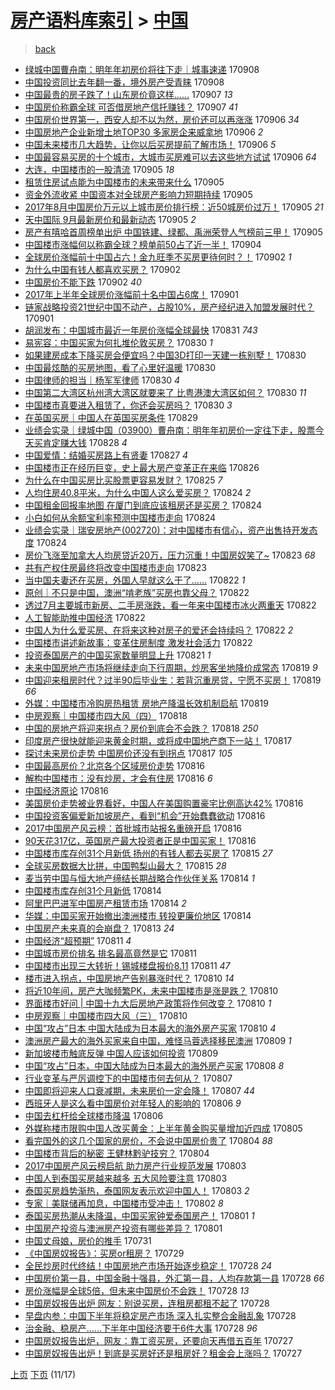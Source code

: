 [房产语料库索引](../../README.md)  > [中国](中国.md)
====
> [back](../README.md)

- [绿城中国曹舟南：明年年初房价将往下走｜城事速递](http://jkwz.applinzi.com/ittc/7010891210070426384.html#%E7%BB%BF%E5%9F%8E%E4%B8%AD%E5%9B%BD%E6%9B%B9%E8%88%9F%E5%8D%97%EF%BC%9A%E6%98%8E%E5%B9%B4%E5%B9%B4%E5%88%9D%E6%88%BF%E4%BB%B7%E5%B0%86%E5%BE%80%E4%B8%8B%E8%B5%B0%EF%BD%9C%E5%9F%8E%E4%BA%8B%E9%80%9F%E9%80%92) 170908  
- [中国投资同比去年翻一番，境外房产受青睐](http://jkwz.applinzi.com/ittc/7010762435299116048.html#%E4%B8%AD%E5%9B%BD%E6%8A%95%E8%B5%84%E5%90%8C%E6%AF%94%E5%8E%BB%E5%B9%B4%E7%BF%BB%E4%B8%80%E7%95%AA%EF%BC%8C%E5%A2%83%E5%A4%96%E6%88%BF%E4%BA%A7%E5%8F%97%E9%9D%92%E7%9D%90) 170908  
- [中国最贵的房子跌了！山东房价竟这样……](http://jkwz.applinzi.com/ittc/7010674747359364112.html#%E4%B8%AD%E5%9B%BD%E6%9C%80%E8%B4%B5%E7%9A%84%E6%88%BF%E5%AD%90%E8%B7%8C%E4%BA%86%EF%BC%81%E5%B1%B1%E4%B8%9C%E6%88%BF%E4%BB%B7%E7%AB%9F%E8%BF%99%E6%A0%B7%E2%80%A6%E2%80%A6) 170907 *13* 
- [中国房价称霸全球 可否借房地产信托赚钱？](http://jkwz.applinzi.com/ittc/7010566447301133328.html#%E4%B8%AD%E5%9B%BD%E6%88%BF%E4%BB%B7%E7%A7%B0%E9%9C%B8%E5%85%A8%E7%90%83+%E5%8F%AF%E5%90%A6%E5%80%9F%E6%88%BF%E5%9C%B0%E4%BA%A7%E4%BF%A1%E6%89%98%E8%B5%9A%E9%92%B1%EF%BC%9F) 170907 *41* 
- [中国房价世界第一，西安人却不以为然，房价还可以再涨涨](http://jkwz.applinzi.com/ittc/7010296307300959248.html#%E4%B8%AD%E5%9B%BD%E6%88%BF%E4%BB%B7%E4%B8%96%E7%95%8C%E7%AC%AC%E4%B8%80%EF%BC%8C%E8%A5%BF%E5%AE%89%E4%BA%BA%E5%8D%B4%E4%B8%8D%E4%BB%A5%E4%B8%BA%E7%84%B6%EF%BC%8C%E6%88%BF%E4%BB%B7%E8%BF%98%E5%8F%AF%E4%BB%A5%E5%86%8D%E6%B6%A8%E6%B6%A8) 170906 *34* 
- [中国房地产企业新增土地TOP30 多家房企来威拿地](http://jkwz.applinzi.com/ittc/7010209355021157392.html#%E4%B8%AD%E5%9B%BD%E6%88%BF%E5%9C%B0%E4%BA%A7%E4%BC%81%E4%B8%9A%E6%96%B0%E5%A2%9E%E5%9C%9F%E5%9C%B0TOP30+%E5%A4%9A%E5%AE%B6%E6%88%BF%E4%BC%81%E6%9D%A5%E5%A8%81%E6%8B%BF%E5%9C%B0) 170906 *2* 
- [中国未来楼市几大趋势，让你以后买房提前了解市场！](http://jkwz.applinzi.com/ittc/7010154348070568976.html#%E4%B8%AD%E5%9B%BD%E6%9C%AA%E6%9D%A5%E6%A5%BC%E5%B8%82%E5%87%A0%E5%A4%A7%E8%B6%8B%E5%8A%BF%EF%BC%8C%E8%AE%A9%E4%BD%A0%E4%BB%A5%E5%90%8E%E4%B9%B0%E6%88%BF%E6%8F%90%E5%89%8D%E4%BA%86%E8%A7%A3%E5%B8%82%E5%9C%BA%EF%BC%81) 170906 *5* 
- [中国最容易买房的十个城市，大城市买房难可以去这些地方试试](http://jkwz.applinzi.com/ittc/7010140333852328977.html#%E4%B8%AD%E5%9B%BD%E6%9C%80%E5%AE%B9%E6%98%93%E4%B9%B0%E6%88%BF%E7%9A%84%E5%8D%81%E4%B8%AA%E5%9F%8E%E5%B8%82%EF%BC%8C%E5%A4%A7%E5%9F%8E%E5%B8%82%E4%B9%B0%E6%88%BF%E9%9A%BE%E5%8F%AF%E4%BB%A5%E5%8E%BB%E8%BF%99%E4%BA%9B%E5%9C%B0%E6%96%B9%E8%AF%95%E8%AF%95) 170906 *64* 
- [大连，中国楼市的一股清流](http://jkwz.applinzi.com/ittc/7009964904520614929.html#%E5%A4%A7%E8%BF%9E%EF%BC%8C%E4%B8%AD%E5%9B%BD%E6%A5%BC%E5%B8%82%E7%9A%84%E4%B8%80%E8%82%A1%E6%B8%85%E6%B5%81) 170905 *18* 
- [租赁住房试点能为中国楼市的未来带来什么](http://jkwz.applinzi.com/ittc/7009880249322701840.html#%E7%A7%9F%E8%B5%81%E4%BD%8F%E6%88%BF%E8%AF%95%E7%82%B9%E8%83%BD%E4%B8%BA%E4%B8%AD%E5%9B%BD%E6%A5%BC%E5%B8%82%E7%9A%84%E6%9C%AA%E6%9D%A5%E5%B8%A6%E6%9D%A5%E4%BB%80%E4%B9%88) 170905  
- [资金外流收紧 中国资本对全球房产影响力短期持续](http://jkwz.applinzi.com/ittc/7009839324449997840.html#%E8%B5%84%E9%87%91%E5%A4%96%E6%B5%81%E6%94%B6%E7%B4%A7+%E4%B8%AD%E5%9B%BD%E8%B5%84%E6%9C%AC%E5%AF%B9%E5%85%A8%E7%90%83%E6%88%BF%E4%BA%A7%E5%BD%B1%E5%93%8D%E5%8A%9B%E7%9F%AD%E6%9C%9F%E6%8C%81%E7%BB%AD) 170905  
- [2017年8月中国房价万元以上城市房价排行榜：近50城房价过万！](http://jkwz.applinzi.com/ittc/7009762284363318288.html#2017%E5%B9%B48%E6%9C%88%E4%B8%AD%E5%9B%BD%E6%88%BF%E4%BB%B7%E4%B8%87%E5%85%83%E4%BB%A5%E4%B8%8A%E5%9F%8E%E5%B8%82%E6%88%BF%E4%BB%B7%E6%8E%92%E8%A1%8C%E6%A6%9C%EF%BC%9A%E8%BF%9150%E5%9F%8E%E6%88%BF%E4%BB%B7%E8%BF%87%E4%B8%87%EF%BC%81) 170905 *21* 
- [天中国际 9月最新房价和最新动态](http://jkwz.applinzi.com/ittc/7009742814064411665.html#%E5%A4%A9%E4%B8%AD%E5%9B%BD%E9%99%85+9%E6%9C%88%E6%9C%80%E6%96%B0%E6%88%BF%E4%BB%B7%E5%92%8C%E6%9C%80%E6%96%B0%E5%8A%A8%E6%80%81) 170905 *2* 
- [房产有嘻哈首周榜单出炉 中国铁建、绿都、禹洲荣登人气榜前三甲！](http://jkwz.applinzi.com/ittc/7009605093018829841.html#%E6%88%BF%E4%BA%A7%E6%9C%89%E5%98%BB%E5%93%88%E9%A6%96%E5%91%A8%E6%A6%9C%E5%8D%95%E5%87%BA%E7%82%89+%E4%B8%AD%E5%9B%BD%E9%93%81%E5%BB%BA%E3%80%81%E7%BB%BF%E9%83%BD%E3%80%81%E7%A6%B9%E6%B4%B2%E8%8D%A3%E7%99%BB%E4%BA%BA%E6%B0%94%E6%A6%9C%E5%89%8D%E4%B8%89%E7%94%B2%EF%BC%81) 170905  
- [中国楼市涨幅何以称霸全球？榜单前50占了近一半！](http://jkwz.applinzi.com/ittc/7009534663046202384.html#%E4%B8%AD%E5%9B%BD%E6%A5%BC%E5%B8%82%E6%B6%A8%E5%B9%85%E4%BD%95%E4%BB%A5%E7%A7%B0%E9%9C%B8%E5%85%A8%E7%90%83%EF%BC%9F%E6%A6%9C%E5%8D%95%E5%89%8D50%E5%8D%A0%E4%BA%86%E8%BF%91%E4%B8%80%E5%8D%8A%EF%BC%81) 170904  
- [全球房价涨幅前十中国占六！金九旺季不买房更待何时？！](http://jkwz.applinzi.com/ittc/7008780873925919760.html#%E5%85%A8%E7%90%83%E6%88%BF%E4%BB%B7%E6%B6%A8%E5%B9%85%E5%89%8D%E5%8D%81%E4%B8%AD%E5%9B%BD%E5%8D%A0%E5%85%AD%EF%BC%81%E9%87%91%E4%B9%9D%E6%97%BA%E5%AD%A3%E4%B8%8D%E4%B9%B0%E6%88%BF%E6%9B%B4%E5%BE%85%E4%BD%95%E6%97%B6%EF%BC%9F%EF%BC%81) 170902 *1* 
- [为什么中国有钱人都喜欢买房？](http://jkwz.applinzi.com/ittc/7008744980603208721.html#%E4%B8%BA%E4%BB%80%E4%B9%88%E4%B8%AD%E5%9B%BD%E6%9C%89%E9%92%B1%E4%BA%BA%E9%83%BD%E5%96%9C%E6%AC%A2%E4%B9%B0%E6%88%BF%EF%BC%9F) 170902  
- [中国房价不能下跌](http://jkwz.applinzi.com/ittc/7008710047151162384.html#%E4%B8%AD%E5%9B%BD%E6%88%BF%E4%BB%B7%E4%B8%8D%E8%83%BD%E4%B8%8B%E8%B7%8C) 170902 *40* 
- [2017年上半年全球房价涨幅前十名中国占6席！](http://jkwz.applinzi.com/ittc/7008312601287853073.html#2017%E5%B9%B4%E4%B8%8A%E5%8D%8A%E5%B9%B4%E5%85%A8%E7%90%83%E6%88%BF%E4%BB%B7%E6%B6%A8%E5%B9%85%E5%89%8D%E5%8D%81%E5%90%8D%E4%B8%AD%E5%9B%BD%E5%8D%A06%E5%B8%AD%EF%BC%81) 170901  
- [链家战略投资21世纪中国不动产，占股10%，房产经纪进入加盟发展时代？](http://jkwz.applinzi.com/ittc/7008262171304395793.html#%E9%93%BE%E5%AE%B6%E6%88%98%E7%95%A5%E6%8A%95%E8%B5%8421%E4%B8%96%E7%BA%AA%E4%B8%AD%E5%9B%BD%E4%B8%8D%E5%8A%A8%E4%BA%A7%EF%BC%8C%E5%8D%A0%E8%82%A110%25%EF%BC%8C%E6%88%BF%E4%BA%A7%E7%BB%8F%E7%BA%AA%E8%BF%9B%E5%85%A5%E5%8A%A0%E7%9B%9F%E5%8F%91%E5%B1%95%E6%97%B6%E4%BB%A3%EF%BC%9F) 170901  
- [胡润发布：中国城市最近一年房价涨幅全球最快](http://jkwz.applinzi.com/ittc/7008017168640508944.html#%E8%83%A1%E6%B6%A6%E5%8F%91%E5%B8%83%EF%BC%9A%E4%B8%AD%E5%9B%BD%E5%9F%8E%E5%B8%82%E6%9C%80%E8%BF%91%E4%B8%80%E5%B9%B4%E6%88%BF%E4%BB%B7%E6%B6%A8%E5%B9%85%E5%85%A8%E7%90%83%E6%9C%80%E5%BF%AB) 170831 *743* 
- [易宪容：中国买家为何扎堆伦敦买房？](http://jkwz.applinzi.com/ittc/7007694960407872529.html#%E6%98%93%E5%AE%AA%E5%AE%B9%EF%BC%9A%E4%B8%AD%E5%9B%BD%E4%B9%B0%E5%AE%B6%E4%B8%BA%E4%BD%95%E6%89%8E%E5%A0%86%E4%BC%A6%E6%95%A6%E4%B9%B0%E6%88%BF%EF%BC%9F) 170830 *1* 
- [如果建房成本下降买房会便宜吗？中国3D打印一天建一栋别墅！](http://jkwz.applinzi.com/ittc/7007652748756255761.html#%E5%A6%82%E6%9E%9C%E5%BB%BA%E6%88%BF%E6%88%90%E6%9C%AC%E4%B8%8B%E9%99%8D%E4%B9%B0%E6%88%BF%E4%BC%9A%E4%BE%BF%E5%AE%9C%E5%90%97%EF%BC%9F%E4%B8%AD%E5%9B%BD3D%E6%89%93%E5%8D%B0%E4%B8%80%E5%A4%A9%E5%BB%BA%E4%B8%80%E6%A0%8B%E5%88%AB%E5%A2%85%EF%BC%81) 170830  
- [中国最炫酷的买房地图，看了心里好温暖](http://jkwz.applinzi.com/ittc/7007615145235448848.html#%E4%B8%AD%E5%9B%BD%E6%9C%80%E7%82%AB%E9%85%B7%E7%9A%84%E4%B9%B0%E6%88%BF%E5%9C%B0%E5%9B%BE%EF%BC%8C%E7%9C%8B%E4%BA%86%E5%BF%83%E9%87%8C%E5%A5%BD%E6%B8%A9%E6%9A%96) 170830  
- [中国律师的担当｜杨军军律师](http://jkwz.applinzi.com/ittc/7006893655980508177.html#%E4%B8%AD%E5%9B%BD%E5%BE%8B%E5%B8%88%E7%9A%84%E6%8B%85%E5%BD%93%EF%BD%9C%E6%9D%A8%E5%86%9B%E5%86%9B%E5%BE%8B%E5%B8%88) 170830 *4* 
- [中国第二大湾区杭州湾大湾区就要来了 比粤港澳大湾区如何？](http://jkwz.applinzi.com/ittc/7007572267398333457.html#%E4%B8%AD%E5%9B%BD%E7%AC%AC%E4%BA%8C%E5%A4%A7%E6%B9%BE%E5%8C%BA%E6%9D%AD%E5%B7%9E%E6%B9%BE%E5%A4%A7%E6%B9%BE%E5%8C%BA%E5%B0%B1%E8%A6%81%E6%9D%A5%E4%BA%86+%E6%AF%94%E7%B2%A4%E6%B8%AF%E6%BE%B3%E5%A4%A7%E6%B9%BE%E5%8C%BA%E5%A6%82%E4%BD%95%EF%BC%9F) 170830 *11* 
- [中国楼市真要进入租赁了，你还会买房吗？](http://jkwz.applinzi.com/ittc/7007542809085871120.html#%E4%B8%AD%E5%9B%BD%E6%A5%BC%E5%B8%82%E7%9C%9F%E8%A6%81%E8%BF%9B%E5%85%A5%E7%A7%9F%E8%B5%81%E4%BA%86%EF%BC%8C%E4%BD%A0%E8%BF%98%E4%BC%9A%E4%B9%B0%E6%88%BF%E5%90%97%EF%BC%9F) 170830 *3* 
- [在英国买房｜中国人在英国买房条件](http://jkwz.applinzi.com/ittc/7007256504317772817.html#%E5%9C%A8%E8%8B%B1%E5%9B%BD%E4%B9%B0%E6%88%BF%EF%BD%9C%E4%B8%AD%E5%9B%BD%E4%BA%BA%E5%9C%A8%E8%8B%B1%E5%9B%BD%E4%B9%B0%E6%88%BF%E6%9D%A1%E4%BB%B6) 170829  
- [业绩会实录｜绿城中国（03900）曹舟南：明年年初房价一定往下走，股票今天买肯定赚大钱](http://jkwz.applinzi.com/ittc/7006995805154837521.html#%E4%B8%9A%E7%BB%A9%E4%BC%9A%E5%AE%9E%E5%BD%95%EF%BD%9C%E7%BB%BF%E5%9F%8E%E4%B8%AD%E5%9B%BD%EF%BC%8803900%EF%BC%89%E6%9B%B9%E8%88%9F%E5%8D%97%EF%BC%9A%E6%98%8E%E5%B9%B4%E5%B9%B4%E5%88%9D%E6%88%BF%E4%BB%B7%E4%B8%80%E5%AE%9A%E5%BE%80%E4%B8%8B%E8%B5%B0%EF%BC%8C%E8%82%A1%E7%A5%A8%E4%BB%8A%E5%A4%A9%E4%B9%B0%E8%82%AF%E5%AE%9A%E8%B5%9A%E5%A4%A7%E9%92%B1) 170828 *4* 
- [中国爱情：结婚买房路上有贤妻](http://jkwz.applinzi.com/ittc/7006520011093705745.html#%E4%B8%AD%E5%9B%BD%E7%88%B1%E6%83%85%EF%BC%9A%E7%BB%93%E5%A9%9A%E4%B9%B0%E6%88%BF%E8%B7%AF%E4%B8%8A%E6%9C%89%E8%B4%A4%E5%A6%BB) 170827 *4* 
- [中国楼市正在经历巨变，史上最大房产变革正在来临](http://jkwz.applinzi.com/ittc/7006190346172892176.html#%E4%B8%AD%E5%9B%BD%E6%A5%BC%E5%B8%82%E6%AD%A3%E5%9C%A8%E7%BB%8F%E5%8E%86%E5%B7%A8%E5%8F%98%EF%BC%8C%E5%8F%B2%E4%B8%8A%E6%9C%80%E5%A4%A7%E6%88%BF%E4%BA%A7%E5%8F%98%E9%9D%A9%E6%AD%A3%E5%9C%A8%E6%9D%A5%E4%B8%B4) 170826  
- [为什么在中国买房比买股票更容易发财？](http://jkwz.applinzi.com/ittc/7005806262204515344.html#%E4%B8%BA%E4%BB%80%E4%B9%88%E5%9C%A8%E4%B8%AD%E5%9B%BD%E4%B9%B0%E6%88%BF%E6%AF%94%E4%B9%B0%E8%82%A1%E7%A5%A8%E6%9B%B4%E5%AE%B9%E6%98%93%E5%8F%91%E8%B4%A2%EF%BC%9F) 170825 *7* 
- [人均住房40.8平米，为什么中国人这么爱买房？](http://jkwz.applinzi.com/ittc/7005401545158689809.html#%E4%BA%BA%E5%9D%87%E4%BD%8F%E6%88%BF40.8%E5%B9%B3%E7%B1%B3%EF%BC%8C%E4%B8%BA%E4%BB%80%E4%B9%88%E4%B8%AD%E5%9B%BD%E4%BA%BA%E8%BF%99%E4%B9%88%E7%88%B1%E4%B9%B0%E6%88%BF%EF%BC%9F) 170824 *2* 
- [中国租金回报率地图 在厦门到底应该租房还是买房？](http://jkwz.applinzi.com/ittc/7005367289753633808.html#%E4%B8%AD%E5%9B%BD%E7%A7%9F%E9%87%91%E5%9B%9E%E6%8A%A5%E7%8E%87%E5%9C%B0%E5%9B%BE+%E5%9C%A8%E5%8E%A6%E9%97%A8%E5%88%B0%E5%BA%95%E5%BA%94%E8%AF%A5%E7%A7%9F%E6%88%BF%E8%BF%98%E6%98%AF%E4%B9%B0%E6%88%BF%EF%BC%9F) 170824  
- [小白如何从余额宝利率预测中国楼市走向](http://jkwz.applinzi.com/ittc/7005326732008358928.html#%E5%B0%8F%E7%99%BD%E5%A6%82%E4%BD%95%E4%BB%8E%E4%BD%99%E9%A2%9D%E5%AE%9D%E5%88%A9%E7%8E%87%E9%A2%84%E6%B5%8B%E4%B8%AD%E5%9B%BD%E6%A5%BC%E5%B8%82%E8%B5%B0%E5%90%91) 170824  
- [业绩会实录｜瑞安房地产(002720)：对中国楼市有信心，资产出售持开发态度](http://jkwz.applinzi.com/ittc/7005186399513608976.html#%E4%B8%9A%E7%BB%A9%E4%BC%9A%E5%AE%9E%E5%BD%95%EF%BD%9C%E7%91%9E%E5%AE%89%E6%88%BF%E5%9C%B0%E4%BA%A7%28002720%29%EF%BC%9A%E5%AF%B9%E4%B8%AD%E5%9B%BD%E6%A5%BC%E5%B8%82%E6%9C%89%E4%BF%A1%E5%BF%83%EF%BC%8C%E8%B5%84%E4%BA%A7%E5%87%BA%E5%94%AE%E6%8C%81%E5%BC%80%E5%8F%91%E6%80%81%E5%BA%A6) 170824  
- [房价飞涨至加拿大人均房贷近20万，压力沉重！中国房奴笑了~](http://jkwz.applinzi.com/ittc/7004976252648424464.html#%E6%88%BF%E4%BB%B7%E9%A3%9E%E6%B6%A8%E8%87%B3%E5%8A%A0%E6%8B%BF%E5%A4%A7%E4%BA%BA%E5%9D%87%E6%88%BF%E8%B4%B7%E8%BF%9120%E4%B8%87%EF%BC%8C%E5%8E%8B%E5%8A%9B%E6%B2%89%E9%87%8D%EF%BC%81%E4%B8%AD%E5%9B%BD%E6%88%BF%E5%A5%B4%E7%AC%91%E4%BA%86%7E) 170823 *68* 
- [共有产权住房最终将改变中国楼市走向](http://jkwz.applinzi.com/ittc/7004958025507669008.html#%E5%85%B1%E6%9C%89%E4%BA%A7%E6%9D%83%E4%BD%8F%E6%88%BF%E6%9C%80%E7%BB%88%E5%B0%86%E6%94%B9%E5%8F%98%E4%B8%AD%E5%9B%BD%E6%A5%BC%E5%B8%82%E8%B5%B0%E5%90%91) 170823  
- [当中国夫妻还在买房，外国人早就这么干了……](http://jkwz.applinzi.com/ittc/7004768368824157201.html#%E5%BD%93%E4%B8%AD%E5%9B%BD%E5%A4%AB%E5%A6%BB%E8%BF%98%E5%9C%A8%E4%B9%B0%E6%88%BF%EF%BC%8C%E5%A4%96%E5%9B%BD%E4%BA%BA%E6%97%A9%E5%B0%B1%E8%BF%99%E4%B9%88%E5%B9%B2%E4%BA%86%E2%80%A6%E2%80%A6) 170822 *1* 
- [原创｜不只是中国，澳洲“啃老族”买房也靠父母？](http://jkwz.applinzi.com/ittc/7004629073652089873.html#%E5%8E%9F%E5%88%9B%EF%BD%9C%E4%B8%8D%E5%8F%AA%E6%98%AF%E4%B8%AD%E5%9B%BD%EF%BC%8C%E6%BE%B3%E6%B4%B2%E2%80%9C%E5%95%83%E8%80%81%E6%97%8F%E2%80%9D%E4%B9%B0%E6%88%BF%E4%B9%9F%E9%9D%A0%E7%88%B6%E6%AF%8D%EF%BC%9F) 170822  
- [透过7月主要城市新房、二手房涨跌，看一年来中国楼市冰火两重天](http://jkwz.applinzi.com/ittc/7004604371156075537.html#%E9%80%8F%E8%BF%877%E6%9C%88%E4%B8%BB%E8%A6%81%E5%9F%8E%E5%B8%82%E6%96%B0%E6%88%BF%E3%80%81%E4%BA%8C%E6%89%8B%E6%88%BF%E6%B6%A8%E8%B7%8C%EF%BC%8C%E7%9C%8B%E4%B8%80%E5%B9%B4%E6%9D%A5%E4%B8%AD%E5%9B%BD%E6%A5%BC%E5%B8%82%E5%86%B0%E7%81%AB%E4%B8%A4%E9%87%8D%E5%A4%A9) 170822  
- [人工智能助推中国经济](http://jkwz.applinzi.com/ittc/7004570685794681873.html#%E4%BA%BA%E5%B7%A5%E6%99%BA%E8%83%BD%E5%8A%A9%E6%8E%A8%E4%B8%AD%E5%9B%BD%E7%BB%8F%E6%B5%8E) 170822  
- [中国人为什么爱买房、在将来这种对房子的爱还会持续吗？](http://jkwz.applinzi.com/ittc/7004381146052559888.html#%E4%B8%AD%E5%9B%BD%E4%BA%BA%E4%B8%BA%E4%BB%80%E4%B9%88%E7%88%B1%E4%B9%B0%E6%88%BF%E3%80%81%E5%9C%A8%E5%B0%86%E6%9D%A5%E8%BF%99%E7%A7%8D%E5%AF%B9%E6%88%BF%E5%AD%90%E7%9A%84%E7%88%B1%E8%BF%98%E4%BC%9A%E6%8C%81%E7%BB%AD%E5%90%97%EF%BC%9F) 170822 *2* 
- [中国楼市讲述新故事：变革住房制度 激发社会活力](http://jkwz.applinzi.com/ittc/7004435435303207952.html#%E4%B8%AD%E5%9B%BD%E6%A5%BC%E5%B8%82%E8%AE%B2%E8%BF%B0%E6%96%B0%E6%95%85%E4%BA%8B%EF%BC%9A%E5%8F%98%E9%9D%A9%E4%BD%8F%E6%88%BF%E5%88%B6%E5%BA%A6+%E6%BF%80%E5%8F%91%E7%A4%BE%E4%BC%9A%E6%B4%BB%E5%8A%9B) 170822  
- [投资泰国房产的中国买家数量明显上升](http://jkwz.applinzi.com/ittc/7004258888470496273.html#%E6%8A%95%E8%B5%84%E6%B3%B0%E5%9B%BD%E6%88%BF%E4%BA%A7%E7%9A%84%E4%B8%AD%E5%9B%BD%E4%B9%B0%E5%AE%B6%E6%95%B0%E9%87%8F%E6%98%8E%E6%98%BE%E4%B8%8A%E5%8D%87) 170821 *1* 
- [未来中国房地产市场将继续走向下行周期，炒房客坐地降价成常态](http://jkwz.applinzi.com/ittc/7003467058178950160.html#%E6%9C%AA%E6%9D%A5%E4%B8%AD%E5%9B%BD%E6%88%BF%E5%9C%B0%E4%BA%A7%E5%B8%82%E5%9C%BA%E5%B0%86%E7%BB%A7%E7%BB%AD%E8%B5%B0%E5%90%91%E4%B8%8B%E8%A1%8C%E5%91%A8%E6%9C%9F%EF%BC%8C%E7%82%92%E6%88%BF%E5%AE%A2%E5%9D%90%E5%9C%B0%E9%99%8D%E4%BB%B7%E6%88%90%E5%B8%B8%E6%80%81) 170819 *9* 
- [中国迎来租房时代？过半90后毕业生：若背沉重房贷，宁愿不买房！](http://jkwz.applinzi.com/ittc/7003443145113863184.html#%E4%B8%AD%E5%9B%BD%E8%BF%8E%E6%9D%A5%E7%A7%9F%E6%88%BF%E6%97%B6%E4%BB%A3%EF%BC%9F%E8%BF%87%E5%8D%8A90%E5%90%8E%E6%AF%95%E4%B8%9A%E7%94%9F%EF%BC%9A%E8%8B%A5%E8%83%8C%E6%B2%89%E9%87%8D%E6%88%BF%E8%B4%B7%EF%BC%8C%E5%AE%81%E6%84%BF%E4%B8%8D%E4%B9%B0%E6%88%BF%EF%BC%81) 170819 *66* 
- [外媒：中国楼市冷购房热租赁 房地产降温长效机制启航](http://jkwz.applinzi.com/ittc/7003300014225622032.html#%E5%A4%96%E5%AA%92%EF%BC%9A%E4%B8%AD%E5%9B%BD%E6%A5%BC%E5%B8%82%E5%86%B7%E8%B4%AD%E6%88%BF%E7%83%AD%E7%A7%9F%E8%B5%81+%E6%88%BF%E5%9C%B0%E4%BA%A7%E9%99%8D%E6%B8%A9%E9%95%BF%E6%95%88%E6%9C%BA%E5%88%B6%E5%90%AF%E8%88%AA) 170819  
- [中房观察｜中国楼市四大风（四）](http://jkwz.applinzi.com/ittc/7003154614063727633.html#%E4%B8%AD%E6%88%BF%E8%A7%82%E5%AF%9F%EF%BD%9C%E4%B8%AD%E5%9B%BD%E6%A5%BC%E5%B8%82%E5%9B%9B%E5%A4%A7%E9%A3%8E%EF%BC%88%E5%9B%9B%EF%BC%89) 170818  
- [中国的房地产将迎来拐点？房价到底会不会跌？](http://jkwz.applinzi.com/ittc/7003121162132128785.html#%E4%B8%AD%E5%9B%BD%E7%9A%84%E6%88%BF%E5%9C%B0%E4%BA%A7%E5%B0%86%E8%BF%8E%E6%9D%A5%E6%8B%90%E7%82%B9%EF%BC%9F%E6%88%BF%E4%BB%B7%E5%88%B0%E5%BA%95%E4%BC%9A%E4%B8%8D%E4%BC%9A%E8%B7%8C%EF%BC%9F) 170818 *250* 
- [印度房产很快就能迎来黄金时期，或将成中国地产商下一站！](http://jkwz.applinzi.com/ittc/7002734920202716176.html#%E5%8D%B0%E5%BA%A6%E6%88%BF%E4%BA%A7%E5%BE%88%E5%BF%AB%E5%B0%B1%E8%83%BD%E8%BF%8E%E6%9D%A5%E9%BB%84%E9%87%91%E6%97%B6%E6%9C%9F%EF%BC%8C%E6%88%96%E5%B0%86%E6%88%90%E4%B8%AD%E5%9B%BD%E5%9C%B0%E4%BA%A7%E5%95%86%E4%B8%8B%E4%B8%80%E7%AB%99%EF%BC%81) 170817  
- [探讨未来房价走势 中国房价还没有到拐点](http://jkwz.applinzi.com/ittc/7002722058507912208.html#%E6%8E%A2%E8%AE%A8%E6%9C%AA%E6%9D%A5%E6%88%BF%E4%BB%B7%E8%B5%B0%E5%8A%BF+%E4%B8%AD%E5%9B%BD%E6%88%BF%E4%BB%B7%E8%BF%98%E6%B2%A1%E6%9C%89%E5%88%B0%E6%8B%90%E7%82%B9) 170817 *105* 
- [中国最高房价？北京各个区域房价走势](http://jkwz.applinzi.com/ittc/7002535542867362833.html#%E4%B8%AD%E5%9B%BD%E6%9C%80%E9%AB%98%E6%88%BF%E4%BB%B7%EF%BC%9F%E5%8C%97%E4%BA%AC%E5%90%84%E4%B8%AA%E5%8C%BA%E5%9F%9F%E6%88%BF%E4%BB%B7%E8%B5%B0%E5%8A%BF) 170816  
- [解构中国楼市：没有炒房，才会有住房](http://jkwz.applinzi.com/ittc/7002534700865029137.html#%E8%A7%A3%E6%9E%84%E4%B8%AD%E5%9B%BD%E6%A5%BC%E5%B8%82%EF%BC%9A%E6%B2%A1%E6%9C%89%E7%82%92%E6%88%BF%EF%BC%8C%E6%89%8D%E4%BC%9A%E6%9C%89%E4%BD%8F%E6%88%BF) 170816 *6* 
- [中国经济原论](http://jkwz.applinzi.com/ittc/6992350238999053328.html#%E4%B8%AD%E5%9B%BD%E7%BB%8F%E6%B5%8E%E5%8E%9F%E8%AE%BA) 170816  
- [美国房价走势被业界看好，中国人在美国购置豪宅比例高达42%](http://jkwz.applinzi.com/ittc/7002422713891947536.html#%E7%BE%8E%E5%9B%BD%E6%88%BF%E4%BB%B7%E8%B5%B0%E5%8A%BF%E8%A2%AB%E4%B8%9A%E7%95%8C%E7%9C%8B%E5%A5%BD%EF%BC%8C%E4%B8%AD%E5%9B%BD%E4%BA%BA%E5%9C%A8%E7%BE%8E%E5%9B%BD%E8%B4%AD%E7%BD%AE%E8%B1%AA%E5%AE%85%E6%AF%94%E4%BE%8B%E9%AB%98%E8%BE%BE42%25) 170816  
- [中国投资客偏爱新加坡房产，看到“机会”开始蠢蠢欲动](http://jkwz.applinzi.com/ittc/7002421038997308433.html#%E4%B8%AD%E5%9B%BD%E6%8A%95%E8%B5%84%E5%AE%A2%E5%81%8F%E7%88%B1%E6%96%B0%E5%8A%A0%E5%9D%A1%E6%88%BF%E4%BA%A7%EF%BC%8C%E7%9C%8B%E5%88%B0%E2%80%9C%E6%9C%BA%E4%BC%9A%E2%80%9D%E5%BC%80%E5%A7%8B%E8%A0%A2%E8%A0%A2%E6%AC%B2%E5%8A%A8) 170816  
- [2017中国房产风云榜：首批城市站报名重磅开启](http://jkwz.applinzi.com/ittc/7002421075760382992.html#2017%E4%B8%AD%E5%9B%BD%E6%88%BF%E4%BA%A7%E9%A3%8E%E4%BA%91%E6%A6%9C%EF%BC%9A%E9%A6%96%E6%89%B9%E5%9F%8E%E5%B8%82%E7%AB%99%E6%8A%A5%E5%90%8D%E9%87%8D%E7%A3%85%E5%BC%80%E5%90%AF) 170816  
- [90天花317亿，英国房产最大投资者正是中国买家！](http://jkwz.applinzi.com/ittc/7002419291092419601.html#90%E5%A4%A9%E8%8A%B1317%E4%BA%BF%EF%BC%8C%E8%8B%B1%E5%9B%BD%E6%88%BF%E4%BA%A7%E6%9C%80%E5%A4%A7%E6%8A%95%E8%B5%84%E8%80%85%E6%AD%A3%E6%98%AF%E4%B8%AD%E5%9B%BD%E4%B9%B0%E5%AE%B6%EF%BC%81) 170816  
- [中国楼市库存创31个月新低 扬州的有钱人都去买房了](http://jkwz.applinzi.com/ittc/7002093936821404689.html#%E4%B8%AD%E5%9B%BD%E6%A5%BC%E5%B8%82%E5%BA%93%E5%AD%98%E5%88%9B31%E4%B8%AA%E6%9C%88%E6%96%B0%E4%BD%8E+%E6%89%AC%E5%B7%9E%E7%9A%84%E6%9C%89%E9%92%B1%E4%BA%BA%E9%83%BD%E5%8E%BB%E4%B9%B0%E6%88%BF%E4%BA%86) 170815 *27* 
- [全球买房数据大比拼，中国鸭梨山最大？](http://jkwz.applinzi.com/ittc/7002059089524556816.html#%E5%85%A8%E7%90%83%E4%B9%B0%E6%88%BF%E6%95%B0%E6%8D%AE%E5%A4%A7%E6%AF%94%E6%8B%BC%EF%BC%8C%E4%B8%AD%E5%9B%BD%E9%B8%AD%E6%A2%A8%E5%B1%B1%E6%9C%80%E5%A4%A7%EF%BC%9F) 170815 *28* 
- [麦当劳中国与恒大地产缔结长期战略合作伙伴关系](http://jkwz.applinzi.com/ittc/7001810549778940944.html#%E9%BA%A6%E5%BD%93%E5%8A%B3%E4%B8%AD%E5%9B%BD%E4%B8%8E%E6%81%92%E5%A4%A7%E5%9C%B0%E4%BA%A7%E7%BC%94%E7%BB%93%E9%95%BF%E6%9C%9F%E6%88%98%E7%95%A5%E5%90%88%E4%BD%9C%E4%BC%99%E4%BC%B4%E5%85%B3%E7%B3%BB) 170814 *1* 
- [中国楼市库存创31个月新低](http://jkwz.applinzi.com/ittc/7001760998137267216.html#%E4%B8%AD%E5%9B%BD%E6%A5%BC%E5%B8%82%E5%BA%93%E5%AD%98%E5%88%9B31%E4%B8%AA%E6%9C%88%E6%96%B0%E4%BD%8E) 170814  
- [阿里巴巴进军中国房产租赁市场](http://jkwz.applinzi.com/ittc/7001720437854438417.html#%E9%98%BF%E9%87%8C%E5%B7%B4%E5%B7%B4%E8%BF%9B%E5%86%9B%E4%B8%AD%E5%9B%BD%E6%88%BF%E4%BA%A7%E7%A7%9F%E8%B5%81%E5%B8%82%E5%9C%BA) 170814 *2* 
- [华媒：中国买家开始撤出澳洲楼市 转投更廉价地区](http://jkwz.applinzi.com/ittc/7001702362832700432.html#%E5%8D%8E%E5%AA%92%EF%BC%9A%E4%B8%AD%E5%9B%BD%E4%B9%B0%E5%AE%B6%E5%BC%80%E5%A7%8B%E6%92%A4%E5%87%BA%E6%BE%B3%E6%B4%B2%E6%A5%BC%E5%B8%82+%E8%BD%AC%E6%8A%95%E6%9B%B4%E5%BB%89%E4%BB%B7%E5%9C%B0%E5%8C%BA) 170814  
- [中国房产未来真的会崩盘？](http://jkwz.applinzi.com/ittc/7000834613491270673.html#%E4%B8%AD%E5%9B%BD%E6%88%BF%E4%BA%A7%E6%9C%AA%E6%9D%A5%E7%9C%9F%E7%9A%84%E4%BC%9A%E5%B4%A9%E7%9B%98%EF%BC%9F) 170813 *24* 
- [中国经济“超预期”](http://jkwz.applinzi.com/ittc/7000584885012792337.html#%E4%B8%AD%E5%9B%BD%E7%BB%8F%E6%B5%8E%E2%80%9C%E8%B6%85%E9%A2%84%E6%9C%9F%E2%80%9D) 170811 *4* 
- [中国城市房价排名 排名最高竟然是它](http://jkwz.applinzi.com/ittc/7000481972525466640.html#%E4%B8%AD%E5%9B%BD%E5%9F%8E%E5%B8%82%E6%88%BF%E4%BB%B7%E6%8E%92%E5%90%8D+%E6%8E%92%E5%90%8D%E6%9C%80%E9%AB%98%E7%AB%9F%E7%84%B6%E6%98%AF%E5%AE%83) 170811  
- [中国楼市出现三大转折！锡城楼盘报价8.11](http://jkwz.applinzi.com/ittc/7000328996280337425.html#%E4%B8%AD%E5%9B%BD%E6%A5%BC%E5%B8%82%E5%87%BA%E7%8E%B0%E4%B8%89%E5%A4%A7%E8%BD%AC%E6%8A%98%EF%BC%81%E9%94%A1%E5%9F%8E%E6%A5%BC%E7%9B%98%E6%8A%A5%E4%BB%B78.11) 170811 *47* 
- [楼市进入拐点，中国房地产告别暴涨时代？](http://jkwz.applinzi.com/ittc/7000245457950082064.html#%E6%A5%BC%E5%B8%82%E8%BF%9B%E5%85%A5%E6%8B%90%E7%82%B9%EF%BC%8C%E4%B8%AD%E5%9B%BD%E6%88%BF%E5%9C%B0%E4%BA%A7%E5%91%8A%E5%88%AB%E6%9A%B4%E6%B6%A8%E6%97%B6%E4%BB%A3%EF%BC%9F) 170810 *14* 
- [将近10年间，房产大咖频繁PK，未来中国楼市是涨是跌？](http://jkwz.applinzi.com/ittc/7000240412651160593.html#%E5%B0%86%E8%BF%9110%E5%B9%B4%E9%97%B4%EF%BC%8C%E6%88%BF%E4%BA%A7%E5%A4%A7%E5%92%96%E9%A2%91%E7%B9%81PK%EF%BC%8C%E6%9C%AA%E6%9D%A5%E4%B8%AD%E5%9B%BD%E6%A5%BC%E5%B8%82%E6%98%AF%E6%B6%A8%E6%98%AF%E8%B7%8C%EF%BC%9F) 170810  
- [界面楼市好问 | 中国十九大后房地产政策将作何改变？](http://jkwz.applinzi.com/ittc/7000222527648171025.html#%E7%95%8C%E9%9D%A2%E6%A5%BC%E5%B8%82%E5%A5%BD%E9%97%AE+%7C+%E4%B8%AD%E5%9B%BD%E5%8D%81%E4%B9%9D%E5%A4%A7%E5%90%8E%E6%88%BF%E5%9C%B0%E4%BA%A7%E6%94%BF%E7%AD%96%E5%B0%86%E4%BD%9C%E4%BD%95%E6%94%B9%E5%8F%98%EF%BC%9F) 170810 *1* 
- [中房观察｜中国楼市四大风（三）](http://jkwz.applinzi.com/ittc/7000194123943134224.html#%E4%B8%AD%E6%88%BF%E8%A7%82%E5%AF%9F%EF%BD%9C%E4%B8%AD%E5%9B%BD%E6%A5%BC%E5%B8%82%E5%9B%9B%E5%A4%A7%E9%A3%8E%EF%BC%88%E4%B8%89%EF%BC%89) 170810  
- [中国“攻占”日本 中国大陆成为日本最大的海外房产买家](http://jkwz.applinzi.com/ittc/7000110912407864336.html#%E4%B8%AD%E5%9B%BD%E2%80%9C%E6%94%BB%E5%8D%A0%E2%80%9D%E6%97%A5%E6%9C%AC+%E4%B8%AD%E5%9B%BD%E5%A4%A7%E9%99%86%E6%88%90%E4%B8%BA%E6%97%A5%E6%9C%AC%E6%9C%80%E5%A4%A7%E7%9A%84%E6%B5%B7%E5%A4%96%E6%88%BF%E4%BA%A7%E4%B9%B0%E5%AE%B6) 170810 *4* 
- [澳洲房产最大的海外买家来自中国，难怪马蓉选择移民澳洲](http://jkwz.applinzi.com/ittc/6999837337260131345.html#%E6%BE%B3%E6%B4%B2%E6%88%BF%E4%BA%A7%E6%9C%80%E5%A4%A7%E7%9A%84%E6%B5%B7%E5%A4%96%E4%B9%B0%E5%AE%B6%E6%9D%A5%E8%87%AA%E4%B8%AD%E5%9B%BD%EF%BC%8C%E9%9A%BE%E6%80%AA%E9%A9%AC%E8%93%89%E9%80%89%E6%8B%A9%E7%A7%BB%E6%B0%91%E6%BE%B3%E6%B4%B2) 170809 *1* 
- [新加坡楼市触底反弹 中国人应该如何投资](http://jkwz.applinzi.com/ittc/6999711856921674768.html#%E6%96%B0%E5%8A%A0%E5%9D%A1%E6%A5%BC%E5%B8%82%E8%A7%A6%E5%BA%95%E5%8F%8D%E5%BC%B9+%E4%B8%AD%E5%9B%BD%E4%BA%BA%E5%BA%94%E8%AF%A5%E5%A6%82%E4%BD%95%E6%8A%95%E8%B5%84) 170809  
- [中国“攻占”日本，中国大陆成为日本最大的海外房产买家](http://jkwz.applinzi.com/ittc/6999465235038340112.html#%E4%B8%AD%E5%9B%BD%E2%80%9C%E6%94%BB%E5%8D%A0%E2%80%9D%E6%97%A5%E6%9C%AC%EF%BC%8C%E4%B8%AD%E5%9B%BD%E5%A4%A7%E9%99%86%E6%88%90%E4%B8%BA%E6%97%A5%E6%9C%AC%E6%9C%80%E5%A4%A7%E7%9A%84%E6%B5%B7%E5%A4%96%E6%88%BF%E4%BA%A7%E4%B9%B0%E5%AE%B6) 170808 *8* 
- [行业变革与严厉调控下的中国楼市何去何从？](http://jkwz.applinzi.com/ittc/6999168913244685329.html#%E8%A1%8C%E4%B8%9A%E5%8F%98%E9%9D%A9%E4%B8%8E%E4%B8%A5%E5%8E%89%E8%B0%83%E6%8E%A7%E4%B8%8B%E7%9A%84%E4%B8%AD%E5%9B%BD%E6%A5%BC%E5%B8%82%E4%BD%95%E5%8E%BB%E4%BD%95%E4%BB%8E%EF%BC%9F) 170807  
- [中国即将迎来人口衰减期，未来房价一定会降！](http://jkwz.applinzi.com/ittc/6999078887748011025.html#%E4%B8%AD%E5%9B%BD%E5%8D%B3%E5%B0%86%E8%BF%8E%E6%9D%A5%E4%BA%BA%E5%8F%A3%E8%A1%B0%E5%87%8F%E6%9C%9F%EF%BC%8C%E6%9C%AA%E6%9D%A5%E6%88%BF%E4%BB%B7%E4%B8%80%E5%AE%9A%E4%BC%9A%E9%99%8D%EF%BC%81) 170807 *44* 
- [西班牙人是这么看中国房价对年轻人的影响的](http://jkwz.applinzi.com/ittc/6998811833216271377.html#%E8%A5%BF%E7%8F%AD%E7%89%99%E4%BA%BA%E6%98%AF%E8%BF%99%E4%B9%88%E7%9C%8B%E4%B8%AD%E5%9B%BD%E6%88%BF%E4%BB%B7%E5%AF%B9%E5%B9%B4%E8%BD%BB%E4%BA%BA%E7%9A%84%E5%BD%B1%E5%93%8D%E7%9A%84) 170806 *9* 
- [中国去杠杆给全球楼市降温](http://jkwz.applinzi.com/ittc/6998711398220432400.html#%E4%B8%AD%E5%9B%BD%E5%8E%BB%E6%9D%A0%E6%9D%86%E7%BB%99%E5%85%A8%E7%90%83%E6%A5%BC%E5%B8%82%E9%99%8D%E6%B8%A9) 170806  
- [外媒称楼市限购中国人改买黄金：上半年黄金购买量增加近四成](http://jkwz.applinzi.com/ittc/6998107415076406288.html#%E5%A4%96%E5%AA%92%E7%A7%B0%E6%A5%BC%E5%B8%82%E9%99%90%E8%B4%AD%E4%B8%AD%E5%9B%BD%E4%BA%BA%E6%94%B9%E4%B9%B0%E9%BB%84%E9%87%91%EF%BC%9A%E4%B8%8A%E5%8D%8A%E5%B9%B4%E9%BB%84%E9%87%91%E8%B4%AD%E4%B9%B0%E9%87%8F%E5%A2%9E%E5%8A%A0%E8%BF%91%E5%9B%9B%E6%88%90) 170805  
- [看完国外的这几个国家的房价，不会说中国房价贵了](http://jkwz.applinzi.com/ittc/6997902535229441041.html#%E7%9C%8B%E5%AE%8C%E5%9B%BD%E5%A4%96%E7%9A%84%E8%BF%99%E5%87%A0%E4%B8%AA%E5%9B%BD%E5%AE%B6%E7%9A%84%E6%88%BF%E4%BB%B7%EF%BC%8C%E4%B8%8D%E4%BC%9A%E8%AF%B4%E4%B8%AD%E5%9B%BD%E6%88%BF%E4%BB%B7%E8%B4%B5%E4%BA%86) 170804 *88* 
- [中国楼市背后的秘密 王健林黔驴技穷？](http://jkwz.applinzi.com/ittc/6997878921545384977.html#%E4%B8%AD%E5%9B%BD%E6%A5%BC%E5%B8%82%E8%83%8C%E5%90%8E%E7%9A%84%E7%A7%98%E5%AF%86+%E7%8E%8B%E5%81%A5%E6%9E%97%E9%BB%94%E9%A9%B4%E6%8A%80%E7%A9%B7%EF%BC%9F) 170804  
- [2017中国房产风云榜启航 助力房产行业规范发展](http://jkwz.applinzi.com/ittc/6997677154983478289.html#2017%E4%B8%AD%E5%9B%BD%E6%88%BF%E4%BA%A7%E9%A3%8E%E4%BA%91%E6%A6%9C%E5%90%AF%E8%88%AA+%E5%8A%A9%E5%8A%9B%E6%88%BF%E4%BA%A7%E8%A1%8C%E4%B8%9A%E8%A7%84%E8%8C%83%E5%8F%91%E5%B1%95) 170803  
- [中国人到泰国买房越来越多 五大风险要注意](http://jkwz.applinzi.com/ittc/6997525092572333073.html#%E4%B8%AD%E5%9B%BD%E4%BA%BA%E5%88%B0%E6%B3%B0%E5%9B%BD%E4%B9%B0%E6%88%BF%E8%B6%8A%E6%9D%A5%E8%B6%8A%E5%A4%9A+%E4%BA%94%E5%A4%A7%E9%A3%8E%E9%99%A9%E8%A6%81%E6%B3%A8%E6%84%8F) 170803  
- [泰国买房趋势渐热，泰国网友表示欢迎中国人！](http://jkwz.applinzi.com/ittc/6997516206373078033.html#%E6%B3%B0%E5%9B%BD%E4%B9%B0%E6%88%BF%E8%B6%8B%E5%8A%BF%E6%B8%90%E7%83%AD%EF%BC%8C%E6%B3%B0%E5%9B%BD%E7%BD%91%E5%8F%8B%E8%A1%A8%E7%A4%BA%E6%AC%A2%E8%BF%8E%E4%B8%AD%E5%9B%BD%E4%BA%BA%EF%BC%81) 170803 *2* 
- [专家｜美联储再加息，中国楼市受冲击！](http://jkwz.applinzi.com/ittc/6997289774493467664.html#%E4%B8%93%E5%AE%B6%EF%BD%9C%E7%BE%8E%E8%81%94%E5%82%A8%E5%86%8D%E5%8A%A0%E6%81%AF%EF%BC%8C%E4%B8%AD%E5%9B%BD%E6%A5%BC%E5%B8%82%E5%8F%97%E5%86%B2%E5%87%BB%EF%BC%81) 170802 *8* 
- [泰国买房热潮从未降温，中国买家钟爱泰国房产！](http://jkwz.applinzi.com/ittc/6996791215851570192.html#%E6%B3%B0%E5%9B%BD%E4%B9%B0%E6%88%BF%E7%83%AD%E6%BD%AE%E4%BB%8E%E6%9C%AA%E9%99%8D%E6%B8%A9%EF%BC%8C%E4%B8%AD%E5%9B%BD%E4%B9%B0%E5%AE%B6%E9%92%9F%E7%88%B1%E6%B3%B0%E5%9B%BD%E6%88%BF%E4%BA%A7%EF%BC%81) 170801 *1* 
- [中国房产投资与澳洲房产投资有哪些差异？](http://jkwz.applinzi.com/ittc/6996779570907579408.html#%E4%B8%AD%E5%9B%BD%E6%88%BF%E4%BA%A7%E6%8A%95%E8%B5%84%E4%B8%8E%E6%BE%B3%E6%B4%B2%E6%88%BF%E4%BA%A7%E6%8A%95%E8%B5%84%E6%9C%89%E5%93%AA%E4%BA%9B%E5%B7%AE%E5%BC%82%EF%BC%9F) 170801  
- [中国丈母娘，房价的推手](http://jkwz.applinzi.com/ittc/6996400923617002512.html#%E4%B8%AD%E5%9B%BD%E4%B8%88%E6%AF%8D%E5%A8%98%EF%BC%8C%E6%88%BF%E4%BB%B7%E7%9A%84%E6%8E%A8%E6%89%8B) 170731  
- [《中国房奴报告》：买房or租房？](http://jkwz.applinzi.com/ittc/6995704393226519569.html#%E3%80%8A%E4%B8%AD%E5%9B%BD%E6%88%BF%E5%A5%B4%E6%8A%A5%E5%91%8A%E3%80%8B%EF%BC%9A%E4%B9%B0%E6%88%BFor%E7%A7%9F%E6%88%BF%EF%BC%9F) 170729  
- [全民炒房时代终结！中国房地产市场开始逐步稳定！](http://jkwz.applinzi.com/ittc/6995409848349754385.html#%E5%85%A8%E6%B0%91%E7%82%92%E6%88%BF%E6%97%B6%E4%BB%A3%E7%BB%88%E7%BB%93%EF%BC%81%E4%B8%AD%E5%9B%BD%E6%88%BF%E5%9C%B0%E4%BA%A7%E5%B8%82%E5%9C%BA%E5%BC%80%E5%A7%8B%E9%80%90%E6%AD%A5%E7%A8%B3%E5%AE%9A%EF%BC%81) 170728 *24* 
- [中国房价第一县，中国金融十强县，外汇第一县，人均存款第一县](http://jkwz.applinzi.com/ittc/6995385296622191632.html#%E4%B8%AD%E5%9B%BD%E6%88%BF%E4%BB%B7%E7%AC%AC%E4%B8%80%E5%8E%BF%EF%BC%8C%E4%B8%AD%E5%9B%BD%E9%87%91%E8%9E%8D%E5%8D%81%E5%BC%BA%E5%8E%BF%EF%BC%8C%E5%A4%96%E6%B1%87%E7%AC%AC%E4%B8%80%E5%8E%BF%EF%BC%8C%E4%BA%BA%E5%9D%87%E5%AD%98%E6%AC%BE%E7%AC%AC%E4%B8%80%E5%8E%BF) 170728 *66* 
- [房价涨幅是全球5倍，但未来中国房价不会跌！](http://jkwz.applinzi.com/ittc/6995354060444926992.html#%E6%88%BF%E4%BB%B7%E6%B6%A8%E5%B9%85%E6%98%AF%E5%85%A8%E7%90%835%E5%80%8D%EF%BC%8C%E4%BD%86%E6%9C%AA%E6%9D%A5%E4%B8%AD%E5%9B%BD%E6%88%BF%E4%BB%B7%E4%B8%8D%E4%BC%9A%E8%B7%8C%EF%BC%81) 170728 *13* 
- [中国房奴报告出炉 网友：别说买房，连租房都租不起了](http://jkwz.applinzi.com/ittc/6995287304330282001.html#%E4%B8%AD%E5%9B%BD%E6%88%BF%E5%A5%B4%E6%8A%A5%E5%91%8A%E5%87%BA%E7%82%89+%E7%BD%91%E5%8F%8B%EF%BC%9A%E5%88%AB%E8%AF%B4%E4%B9%B0%E6%88%BF%EF%BC%8C%E8%BF%9E%E7%A7%9F%E6%88%BF%E9%83%BD%E7%A7%9F%E4%B8%8D%E8%B5%B7%E4%BA%86) 170728  
- [早盘内参：中国下半年将稳定房产市场 深入扎实整合金融乱象](http://jkwz.applinzi.com/ittc/6995271902976017424.html#%E6%97%A9%E7%9B%98%E5%86%85%E5%8F%82%EF%BC%9A%E4%B8%AD%E5%9B%BD%E4%B8%8B%E5%8D%8A%E5%B9%B4%E5%B0%86%E7%A8%B3%E5%AE%9A%E6%88%BF%E4%BA%A7%E5%B8%82%E5%9C%BA+%E6%B7%B1%E5%85%A5%E6%89%8E%E5%AE%9E%E6%95%B4%E5%90%88%E9%87%91%E8%9E%8D%E4%B9%B1%E8%B1%A1) 170728  
- [治金融、稳房产……下半年中国经济要干6件大事](http://jkwz.applinzi.com/ittc/6995153463905092624.html#%E6%B2%BB%E9%87%91%E8%9E%8D%E3%80%81%E7%A8%B3%E6%88%BF%E4%BA%A7%E2%80%A6%E2%80%A6%E4%B8%8B%E5%8D%8A%E5%B9%B4%E4%B8%AD%E5%9B%BD%E7%BB%8F%E6%B5%8E%E8%A6%81%E5%B9%B26%E4%BB%B6%E5%A4%A7%E4%BA%8B) 170728 *96* 
- [中国房奴报告出炉，网友：靠工资买房，还要向天再借五百年](http://jkwz.applinzi.com/ittc/6995081415610598416.html#%E4%B8%AD%E5%9B%BD%E6%88%BF%E5%A5%B4%E6%8A%A5%E5%91%8A%E5%87%BA%E7%82%89%EF%BC%8C%E7%BD%91%E5%8F%8B%EF%BC%9A%E9%9D%A0%E5%B7%A5%E8%B5%84%E4%B9%B0%E6%88%BF%EF%BC%8C%E8%BF%98%E8%A6%81%E5%90%91%E5%A4%A9%E5%86%8D%E5%80%9F%E4%BA%94%E7%99%BE%E5%B9%B4) 170727  
- [中国房奴报告出炉！到底是买房好还是租房好？租金会上涨吗？](http://jkwz.applinzi.com/ittc/6995010145791509520.html#%E4%B8%AD%E5%9B%BD%E6%88%BF%E5%A5%B4%E6%8A%A5%E5%91%8A%E5%87%BA%E7%82%89%EF%BC%81%E5%88%B0%E5%BA%95%E6%98%AF%E4%B9%B0%E6%88%BF%E5%A5%BD%E8%BF%98%E6%98%AF%E7%A7%9F%E6%88%BF%E5%A5%BD%EF%BC%9F%E7%A7%9F%E9%87%91%E4%BC%9A%E4%B8%8A%E6%B6%A8%E5%90%97%EF%BC%9F) 170727  


 [上页](中国12.md) [下页](中国10.md)          (11/17)